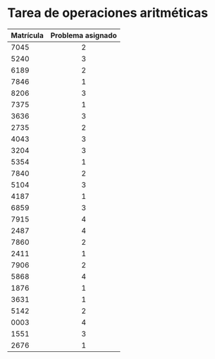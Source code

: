 # Tarea de operaciones aritméticas

Matrícula | Problema asignado
--- | :---:
7045 | 2
5240 | 3
6189 | 2
7846 | 1
8206 | 3
7375 | 1
3636 | 3
2735 | 2
4043 | 3
3204 | 3
5354 | 1
7840 | 2
5104 | 3
4187 | 1
6859 | 3
7915 | 4
2487 | 4
7860 | 2
2411 | 1
7906 | 2
5868 | 4
1876 | 1
3631 | 1
5142 | 2
0003 | 4
1551 | 3
2676 | 1